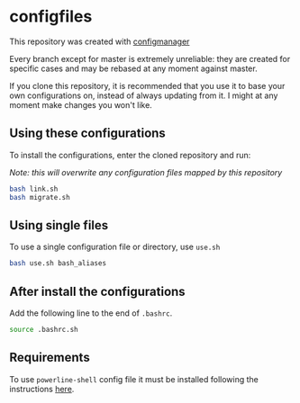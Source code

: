 configfiles
=======

This repository was created with
[configmanager](https://github.com/tarcisioe/configmanager)

Every branch except for master is extremely unreliable: they are
created for specific cases and may be rebased at any moment
against master.

If you clone this repository, it is recommended that you use it
to base your own configurations on, instead of always updating
from it. I might at any moment make changes you won't like.

Using these configurations
--------------------------

To install the configurations, enter the cloned repository and run:

*Note: this will overwrite any configuration files mapped by this
repository*

```bash
bash link.sh
bash migrate.sh
```

Using single files
------------------

To use a single configuration file or directory, use `use.sh`

```bash
bash use.sh bash_aliases
```

After install the configurations
--------------------------------

Add the following line to the end of `.bashrc`. 
```bash 
source .bashrc.sh
```

Requirements
------------

To use `powerline-shell` config file it must be installed following the instructions [here](https://github.com/b-ryan/powerline-shell).
